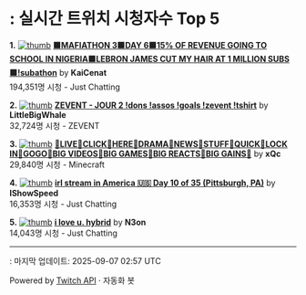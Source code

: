 # : 실시간 트위치 시청자수 Top 5

**1.** [![thumb](https://static-cdn.jtvnw.net/previews-ttv/live_user_kaicenat-320x180.jpg)](https://twitch.tv/KaiCenat)
**[🟪MAFIATHON 3🟪DAY 6🟪15% OF REVENUE GOING TO SCHOOL IN NIGERIA🟪LEBRON JAMES CUT MY HAIR AT 1 MILLION SUBS🟪!subathon](https://twitch.tv/KaiCenat)** by **KaiCenat**<br>194,351명 시청  - Just Chatting

**2.** [![thumb](https://static-cdn.jtvnw.net/previews-ttv/live_user_littlebigwhale-320x180.jpg)](https://twitch.tv/LittleBigWhale)
**[ZEVENT - JOUR 2 !dons !assos !goals !zevent !tshirt](https://twitch.tv/LittleBigWhale)** by **LittleBigWhale**<br>32,724명 시청  - ZEVENT

**3.** [![thumb](https://static-cdn.jtvnw.net/previews-ttv/live_user_xqc-320x180.jpg)](https://twitch.tv/xQc)
**[🖖LIVE🖖CLICK🖖HERE🖖DRAMA🖖NEWS🖖STUFF🖖QUICK🖖LOCK IN🖖GOGO🖖BIG VIDEOS🖖BIG GAMES🖖BIG REACTS🖖BIG GAINS🖖](https://twitch.tv/xQc)** by **xQc**<br>29,840명 시청  - Minecraft

**4.** [![thumb](https://static-cdn.jtvnw.net/previews-ttv/live_user_ishowspeed-320x180.jpg)](https://twitch.tv/IShowSpeed)
**[irl stream in America 🇺🇸 Day 10 of 35 (Pittsburgh, PA)](https://twitch.tv/IShowSpeed)** by **IShowSpeed**<br>16,353명 시청  - Just Chatting

**5.** [![thumb](https://static-cdn.jtvnw.net/previews-ttv/live_user_n3on-320x180.jpg)](https://twitch.tv/N3on)
**[i love u. hybrid](https://twitch.tv/N3on)** by **N3on**<br>14,043명 시청  - Just Chatting


---
: 마지막 업데이트: 2025-09-07 02:57 UTC

Powered by [Twitch API](https://dev.twitch.tv/docs/api/reference) · 자동화 봇